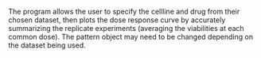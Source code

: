 The program allows the user to specify the cellline and drug from their chosen dataset, then plots the dose response curve by accurately summarizing the replicate experiments (averaging the viabilities at each common dose). The pattern object may need to be changed depending on the dataset being used.

